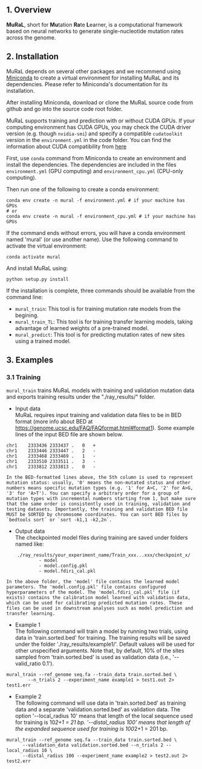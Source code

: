 ## 1. Overview
**MuRaL**, short for **Mu**tation **Ra**te **L**earner, is a computational framework based on neural networks to generate single-nucleotide mutation rates across the genome.
## 2. Installation
MuRaL depends on several other packages and we recommend using [Miniconda](https://docs.conda.io/en/latest/miniconda.html) to create a virtual environment for installing MuRaL and its dependencies. Please refer to Miniconda's documentation for its installation.

After installing Miniconda, download or clone the MuRaL source code from github and go into the source code root folder.

MuRaL supports training and prediction with or without CUDA GPUs. If your computing environment has CUDA GPUs, you may check the CUDA driver version (e.g. though `nvidia-smi`) and specify a compatible `cudatoolkit` version in the `environment.yml` in the code folder. You can find the information about CUDA compatibility from [here](https://docs.nvidia.com/deploy/cuda-compatibility/)

First, use `conda` command from Miniconda to create an environment and install the dependencies. The dependencies are included in the files `environment.yml` (GPU computing) and `environment_cpu.yml` (CPU-only computing). 

Then run one of the following to create a conda environment:
```
conda env create -n mural -f environment.yml # if your machine has GPUs
# or 
conda env create -n mural -f environment_cpu.yml # if your machine has GPUs

```
If the command ends without errors, you will have a conda environment named 'mural' (or use another name). Use the following command to activate the virtual environment:
```
conda activate mural
```
And install MuRaL using:
```
python setup.py install
```

If the installation is complete, three commands should be available from  the command line:
   * `mural_train`: This tool is for training mutation rate models from the begining.
   * `mural_train_TL`: This tool is for training transfer learning models, taking advantage of learned weights of a pre-trained model.
   * `mural_predict`: This tool is for predicting mutation rates of new sites using a trained model.

## 3. Examples
### 3.1 Training
`mural_train` trains MuRaL models with training and validation mutation data and exports training results under the "./ray_results/" folder.
   * Input data \
   MuRaL requires input training and validation data files to be in BED format (more info about BED at https://genome.ucsc.edu/FAQ/FAQformat.html#format1). Some example lines of the input BED file are shown below.

```
chr1	2333436	2333437	.	0	+ 
chr1	2333446	2333447	.	2	-
chr1	2333468	2333469	.	1	-
chr1	2333510	2333511	.	3	-
chr1	2333812	2333813	.	0	-   
```

    In the BED-formatted lines above, the 5th column is used to represent mutation status: usually, '0' means the non-mutated status and other numbers means specific mutation types (e.g. '1' for A>C, '2' for A>G, '3' for 'A>T'). You can specify a arbitrary order for a group of mutation types with incremental numbers starting from 1, but make sure that the same order is consistently used in training, validation and testing datasets. Importantly, the training and validation BED file MUST be SORTED by chromosome coordinates. You can sort BED files by `bedtools sort` or `sort -k1,1 -k2,2n`.

   * Output data \
   The checkpointed model files during training are saved under folders named like:
```
    ./ray_results/your_experiment_name/Train_xxx...xxx/checkpoint_x/
            - model
            - model.config.pkl
            - model.fdiri_cal.pkl
```
    In the above folder, the 'model' file contains the learned model parameters. The 'model.config.pkl' file contains configured hyperparameters of the model. The 'model.fdiri_cal.pkl' file (if exists) contains the calibration model learned with validation data, which can be used for calibrating predicted mutation rates. These files can be used in downstream analyses such as model prediction and transfer learning.
    
   * Example 1 \
   The following command will train a model by running two trials, using data in 'train.sorted.bed' for training. The training results will be saved under the folder './ray_results/example1/'. Default values will be used for other unspecified arguments. Note that, by default, 10% of the sites sampled from 'train.sorted.bed' is used as validation data (i.e., '--valid_ratio 0.1').
```
mural_train --ref_genome seq.fa --train_data train.sorted.bed \
        --n_trials 2 --experiment_name example1 > test1.out 2> test1.err
```
   * Example 2 \
   The following command will use data in 'train.sorted.bed' as training data and a separate 'validation.sorted.bed' as validation data. The option '--local_radius 10' means that length of the local sequence used for training is 10*2+1 = 21 bp. '--distal_radius 100' means that length of the expanded sequence used for training is 100*2+1 = 201 bp.
```
mural_train --ref_genome seq.fa --train_data train.sorted.bed \
      --validation_data validation.sorted.bed --n_trials 2 --local_radius 10 \ 
      --distal_radius 100 --experiment_name example2 > test2.out 2> test2.err
```
    


   
   
    






